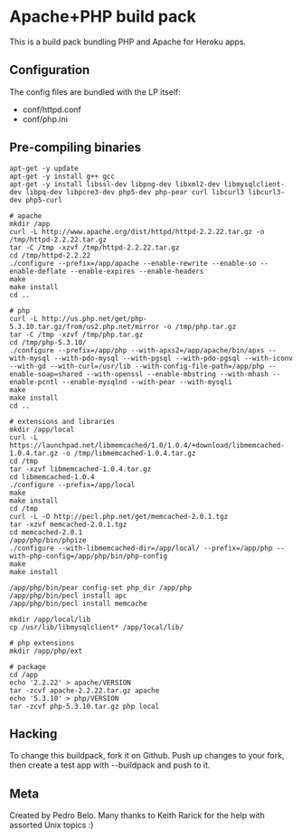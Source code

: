 Apache+PHP build pack
========================

This is a build pack bundling PHP and Apache for Heroku apps.

Configuration
-------------

The config files are bundled with the LP itself:

* conf/httpd.conf
* conf/php.ini


Pre-compiling binaries
----------------------

    apt-get -y update
    apt-get -y install g++ gcc
    apt-get -y install libssl-dev libpng-dev libxml2-dev libmysqlclient-dev libpq-dev libpcre3-dev php5-dev php-pear curl libcurl3 libcurl3-dev php5-curl

    # apache
    mkdir /app
    curl -L http://www.apache.org/dist/httpd/httpd-2.2.22.tar.gz -o /tmp/httpd-2.2.22.tar.gz
    tar -C /tmp -xzvf /tmp/httpd-2.2.22.tar.gz
    cd /tmp/httpd-2.2.22
    ./configure --prefix=/app/apache --enable-rewrite --enable-so --enable-deflate --enable-expires --enable-headers
    make
    make install
    cd ..
    
    # php
    curl -L http://us.php.net/get/php-5.3.10.tar.gz/from/us2.php.net/mirror -o /tmp/php.tar.gz
    tar -C /tmp -xzvf /tmp/php.tar.gz
    cd /tmp/php-5.3.10/
    ./configure --prefix=/app/php --with-apxs2=/app/apache/bin/apxs --with-mysql --with-pdo-mysql --with-pgsql --with-pdo-pgsql --with-iconv --with-gd --with-curl=/usr/lib --with-config-file-path=/app/php --enable-soap=shared --with-openssl --enable-mbstring --with-mhash --enable-pcntl --enable-mysqlnd --with-pear --with-mysqli
    make
    make install
    cd ..

    # extensions and libraries
    mkdir /app/local
    curl -L https://launchpad.net/libmemcached/1.0/1.0.4/+download/libmemcached-1.0.4.tar.gz -o /tmp/libmemcached-1.0.4.tar.gz
    cd /tmp
    tar -xzvf libmemcached-1.0.4.tar.gz
    cd libmemcached-1.0.4
    ./configure --prefix=/app/local
    make
    make install
    cd /tmp
    curl -L -O http://pecl.php.net/get/memcached-2.0.1.tgz
    tar -xzvf memcached-2.0.1.tgz
    cd memcached-2.0.1
    /app/php/bin/phpize
    ./configure --with-libmemcached-dir=/app/local/ --prefix=/app/php --with-php-config=/app/php/bin/php-config
    make
    make install
    
    /app/php/bin/pear config-set php_dir /app/php
    /app/php/bin/pecl install apc
    /app/php/bin/pecl install memcache

    mkdir /app/local/lib
    cp /usr/lib/libmysqlclient* /app/local/lib/

    # php extensions
    mkdir /app/php/ext
    
    # package
    cd /app
    echo '2.2.22' > apache/VERSION
    tar -zcvf apache-2.2.22.tar.gz apache
    echo '5.3.10' > php/VERSION
    tar -zcvf php-5.3.10.tar.gz php local


Hacking
-------

To change this buildpack, fork it on Github. Push up changes to your fork, then create a test app with --buildpack <your-github-url> and push to it.


Meta
----

Created by Pedro Belo.
Many thanks to Keith Rarick for the help with assorted Unix topics :)
